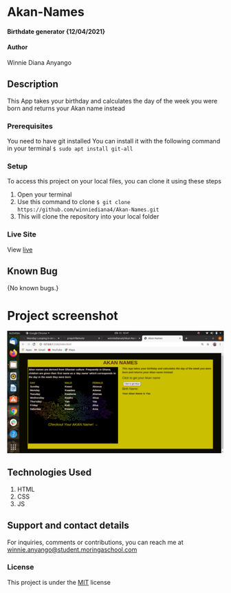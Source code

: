# Akan-Names
#### Birthdate generator {12/04/2021}
#### Author
Winnie Diana Anyango
## Description
This App takes your birthday and calculates the day of the week you were born and returns your Akan name instead
### Prerequisites
You need to have git installed
You can install it with the following command in your terminal
`$ sudo apt install git-all`
### Setup
To access this project on your local files, you can clone it using these steps
1. Open your terminal
1. Use this command to clone `$ git clone https://github.com/winniediana4/Akan-Names.git`
1. This will clone the repository into your local folder
### Live Site
View [live](https://winniediana4.github.io/Akan-Names/) 
## Known Bug
{No known bugs.}
# Project screenshot
![alt Akan-Names](akan.png)
## Technologies Used
1. HTML
1. CSS
1. JS
## Support and contact details
For inquiries, comments or contributions, you can reach me at winnie.anyango@student.moringaschool.com
### License
This project is under the [MIT](LICENSE) license